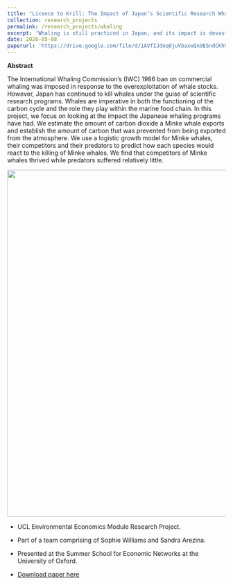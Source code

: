 ```yaml
---
title: "Licence to Krill: The Impact of Japan’s Scientific Research Whaling Programs on the Marine Ecosystem and the Carbon Cycle"
collection: research_projects
permalink: /research_projects/whaling
excerpt: 'Whaling is still practiced in Japan, and its impact is devastating'
date: 2020-05-08
paperurl: 'https://drive.google.com/file/d/1AVfIJdoq0juVbaxwQn9ESndCKhVZPL5B/view?usp=sharing'
---
```

**Abstract**

The International Whaling Commission’s (IWC) 1986 ban on commercial whaling was imposed in response to the overexploitation of whale stocks. However, Japan has continued to kill whales under the guise of scientific research programs. Whales are imperative in both the functioning of the carbon cycle and the role they play within the marine food chain. In this project, we focus on looking at the impact the Japanese whaling programs have had. We estimate the amount of carbon dioxide a Minke whale exports and establish the amount of carbon that was prevented from being exported from the atmosphere. We use a logistic growth model for Minke whales, their competitors and their predators to predict how each species would react to the killing of Minke whales. We find that competitors of Minke whales thrived while predators suffered relatively little.


<img src="/images/research_projects/whales.png" width="800" height="800" />


* UCL Environmental Economics Module Research Project.
* Part of a team comprising of Sophie Williams and Sandra Arezina.
* Presented at the Summer School for Economic Networks at the University of Oxford.


* [Download paper here](https://drive.google.com/file/d/1AVfIJdoq0juVbaxwQn9ESndCKhVZPL5B/view?usp=sharing)
